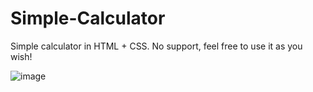 # Simple-Calculator

Simple calculator in HTML + CSS. No support, feel free to use it as you wish!

![image](https://github.com/Kwq0/Simple-Calculator/assets/155109697/9214fc3d-a809-4dd1-b7c8-ce3044dbfdad)

